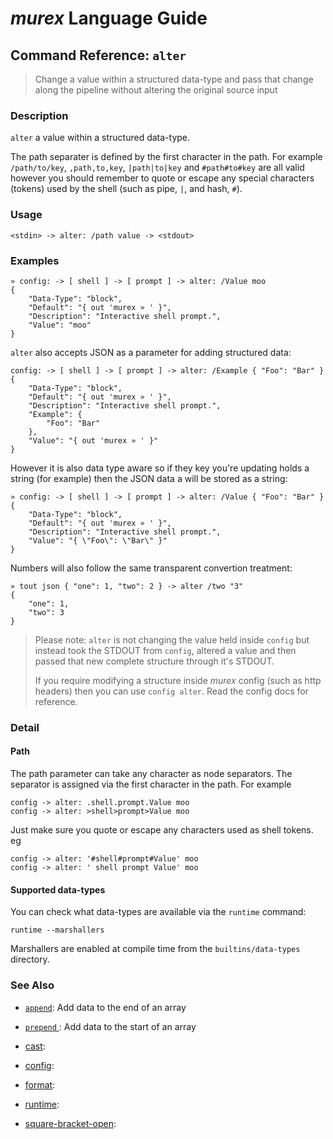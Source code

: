 # _murex_ Language Guide

## Command Reference: `alter`

> Change a value within a structured data-type and pass that change along the pipeline without altering the original source input

### Description

`alter` a value within a structured data-type.

The path separater is defined by the first character in the path. For example
`/path/to/key`, `,path,to,key`, `|path|to|key` and `#path#to#key` are all valid
however you should remember to quote or escape any special characters (tokens)
used by the shell (such as pipe, `|`, and hash, `#`).

### Usage

    <stdin> -> alter: /path value -> <stdout>

### Examples

    » config: -> [ shell ] -> [ prompt ] -> alter: /Value moo
    {
        "Data-Type": "block",
        "Default": "{ out 'murex » ' }",
        "Description": "Interactive shell prompt.",
        "Value": "moo"
    }
    
`alter` also accepts JSON as a parameter for adding structured data:

    config: -> [ shell ] -> [ prompt ] -> alter: /Example { "Foo": "Bar" }
    {
        "Data-Type": "block",
        "Default": "{ out 'murex » ' }",
        "Description": "Interactive shell prompt.",
        "Example": {
            "Foo": "Bar"
        },
        "Value": "{ out 'murex » ' }"
    }
    
However it is also data type aware so if they key you're updating holds a string
(for example) then the JSON data a will be stored as a string:

    » config: -> [ shell ] -> [ prompt ] -> alter: /Value { "Foo": "Bar" }
    {
        "Data-Type": "block",
        "Default": "{ out 'murex » ' }",
        "Description": "Interactive shell prompt.",
        "Value": "{ \"Foo\": \"Bar\" }"
    }
    
Numbers will also follow the same transparent convertion treatment:

    » tout json { "one": 1, "two": 2 } -> alter /two "3"
    {
        "one": 1,
        "two": 3
    }
    
> Please note: `alter` is not changing the value held inside `config` but
> instead took the STDOUT from `config`, altered a value and then passed that
> new complete structure through it's STDOUT.
>
> If you require modifying a structure inside _murex_ config (such as http
> headers) then you can use `config alter`. Read the config docs for reference.

### Detail

#### Path

The path parameter can take any character as node separators. The separator is
assigned via the first character in the path. For example

    config -> alter: .shell.prompt.Value moo
    config -> alter: >shell>prompt>Value moo
    
Just make sure you quote or escape any characters used as shell tokens. eg

    config -> alter: '#shell#prompt#Value' moo
    config -> alter: ' shell prompt Value' moo
    
#### Supported data-types

You can check what data-types are available via the `runtime` command:

    runtime --marshallers
    
Marshallers are enabled at compile time from the `builtins/data-types` directory.

### See Also

* [`append`](../commands/append.md):
  Add data to the end of an array
* [`prepend` ](../commands/prepend.md):
  Add data to the start of an array
* [cast](../commands/cast.md):
  
* [config](../commands/config.md):
  
* [format](../commands/format.md):
  
* [runtime](../commands/runtime.md):
  
* [square-bracket-open](../commands/square-bracket-open.md):
  